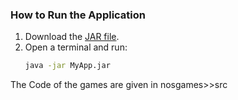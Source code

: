 ### How to Run the Application
1. Download the [JAR file](https://github.com/your-username/your-repository-name/blob/main/MyApp.jar).
2. Open a terminal and run:
   ```bash
   java -jar MyApp.jar

The Code of the games are given in nosgames>>src
